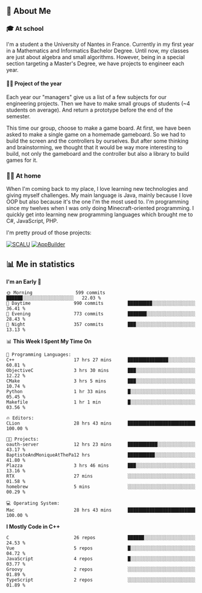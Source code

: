 ## 👀 About Me

### 🎓 At school

I'm a student a the University of Nantes in France. Currently in my first year in a Mathematics and Informatics Bachelor Degree. Until now, my classes are just about algebra and small algorithms. However, being in a special section targeting a Master's Degree, we have projects to engineer each year. 

#### 🔧🔬 Project of the year

Each year our "managers" give us a list of a few subjects for our engineering projects. Then we have to make small groups of students (~4 students on average). And return a prototype before the end of the semester.

This time our group, choose to make a game board. At first, we have been asked to make a single game on a homemade gameboard. So we had to build the screen and the controllers by ourselves. 
But after some thinking and brainstorming, we thought that it would be way more interesting to build, not only the gameboard and the controller but also a library to build games for it.

### 👨‍💻 At home

When I'm coming back to my place, I love learning new technologies and giving myself challenges. My main language is Java, mainly because I love OOP but also because it's the one I'm the most used to. I'm programming since my twelves when I was only doing Minecraft-oriented programming.  I quickly get into learning new programming languages which brought me to C#, JavaScript, PHP. 

I'm pretty proud of those projects:

[![SCALU](https://github-readme-stats.vercel.app/api/pin?username=renardfute&repo=SCALU)](https://github.com/renardfute/scalu)
[![AppBuilder](https://github-readme-stats.vercel.app/api/pin?username=pulsedev2&repo=AppBuilder)](https://github.com/pulsedev2/AppBuilder)

## 📊 Me in statistics
<!--START_SECTION:waka-->
**I'm an Early 🐤** 

```text
🌞 Morning                599 commits         ██████░░░░░░░░░░░░░░░░░░░   22.03 % 
🌆 Daytime                990 commits         █████████░░░░░░░░░░░░░░░░   36.41 % 
🌃 Evening                773 commits         ███████░░░░░░░░░░░░░░░░░░   28.43 % 
🌙 Night                  357 commits         ███░░░░░░░░░░░░░░░░░░░░░░   13.13 % 
```


📊 **This Week I Spent My Time On** 

```text
💬 Programming Languages: 
C++                      17 hrs 27 mins      ███████████████░░░░░░░░░░   60.81 % 
ObjectiveC               3 hrs 30 mins       ███░░░░░░░░░░░░░░░░░░░░░░   12.22 % 
CMake                    3 hrs 5 mins        ███░░░░░░░░░░░░░░░░░░░░░░   10.74 % 
Python                   1 hr 33 mins        █░░░░░░░░░░░░░░░░░░░░░░░░   05.45 % 
Makefile                 1 hr 1 min          █░░░░░░░░░░░░░░░░░░░░░░░░   03.56 % 

🔥 Editors: 
CLion                    28 hrs 43 mins      █████████████████████████   100.00 % 

🐱‍💻 Projects: 
oauth-server             12 hrs 23 mins      ███████████░░░░░░░░░░░░░░   43.17 % 
BaptisteAndMoniqueAtThePa12 hrs              ██████████░░░░░░░░░░░░░░░   41.80 % 
Plazza                   3 hrs 46 mins       ███░░░░░░░░░░░░░░░░░░░░░░   13.16 % 
RTX                      27 mins             ░░░░░░░░░░░░░░░░░░░░░░░░░   01.58 % 
homebrew                 5 mins              ░░░░░░░░░░░░░░░░░░░░░░░░░   00.29 % 

💻 Operating System: 
Mac                      28 hrs 43 mins      █████████████████████████   100.00 % 
```

**I Mostly Code in C++** 

```text
C                        26 repos            ██████░░░░░░░░░░░░░░░░░░░   24.53 % 
Vue                      5 repos             █░░░░░░░░░░░░░░░░░░░░░░░░   04.72 % 
JavaScript               4 repos             █░░░░░░░░░░░░░░░░░░░░░░░░   03.77 % 
Groovy                   2 repos             ░░░░░░░░░░░░░░░░░░░░░░░░░   01.89 % 
TypeScript               2 repos             ░░░░░░░░░░░░░░░░░░░░░░░░░   01.89 % 
```




<!--END_SECTION:waka-->
